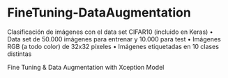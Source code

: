 # FineTuning-DataAugmentation

Clasificación de imágenes con el data set CIFAR10 (incluido en Keras)
• Data set de 50.000 imágenes para entrenar y 10.000 para test
• Imágenes RGB (a todo color) de 32x32 píxeles
• Imágenes etiquetadas en 10 clases distintas

Fine Tuning & Data Augmentation with Xception Model
